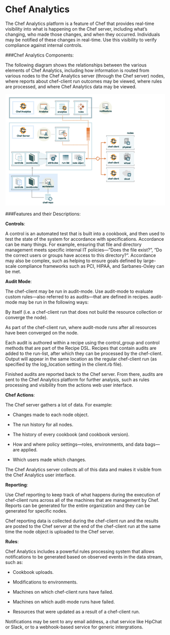# Chef Analytics

The Chef Analytics platform is a feature of Chef that provides real-time visibility into what is happening on the Chef server, including what’s changing, who made those changes, and when they occurred. Individuals may be notified of these changes in real-time. Use this visibility to verify compliance against internal controls.

###Chef Analytics Components:

The following diagram shows the relationships between the various elements of Chef Analytics, including how information is routed from various nodes to the Chef Analytics server (through the Chef server) nodes, where reports about chef-client run outcomes may be viewed, where rules are processed, and where Chef Analytics data may be viewed.

![alt text](https://github.com/pkdevaraj/Presentations/blob/a20c76968d2be8e27609c46c27c09d27f57a13d5/Chef%20Images/Chef_analytics.PNG "Chef_analytics")

###Features and their Descriptions:

**Controls**:

A control is an automated test that is built into a cookbook, and then used to test the state of the system for accordance with specifications. Accordance can be many things. For example, ensuring that file and directory management meets specific internal IT policies—”Does the file exist?”, “Do the correct users or groups have access to this directory?”. Accordance may also be complex, such as helping to ensure goals defined by large-scale compliance frameworks such as PCI, HIPAA, and Sarbanes-Oxley can be met.

**Audit Mode**:

The chef-client may be run in audit-mode. Use audit-mode to evaluate custom rules—also referred to as audits—that are defined in recipes. audit-mode may be run in the following ways:

By itself (i.e. a chef-client run that does not build the resource collection or converge the node).

As part of the chef-client run, where audit-mode runs after all resources have been converged on the node.

Each audit is authored within a recipe using the control_group and control methods that are part of the Recipe DSL. Recipes that contain audits are added to the run-list, after which they can be processed by the chef-client. Output will appear in the same location as the regular chef-client run (as specified by the log_location setting in the client.rb file).

Finished audits are reported back to the Chef server. From there, audits are sent to the Chef Analytics platform for further analysis, such as rules processing and visibility from the actions web user interface.

**Chef Actions**:

The Chef server gathers a lot of data. For example:

- Changes made to each node object.

- The run history for all nodes.

- The history of every cookbook (and cookbook version).

- How and where policy settings—roles, environments, and data bags—are applied.

- Which users made which changes.

The Chef Analytics server collects all of this data and makes it visible from the Chef Analytics user interface.

**Reporting**:

Use Chef reporting to keep track of what happens during the execution of chef-client runs across all of the machines that are management by Chef. Reports can be generated for the entire organization and they can be generated for specific nodes.

Chef reporting data is collected during the chef-client run and the results are posted to the Chef server at the end of the chef-client run at the same time the node object is uploaded to the Chef server.

**Rules**:

Chef Analytics includes a powerful rules processing system that allows notifications to be generated based on observed events in the data stream, such as:

- Cookbook uploads.

- Modifications to environments.

- Machines on which chef-client runs have failed.

- Machines on which audit-mode runs have failed.

- Resources that were updated as a result of a chef-client run.

Notifications may be sent to any email address, a chat service like HipChat or Slack, or to a webhook-based service for generic intergrations.
